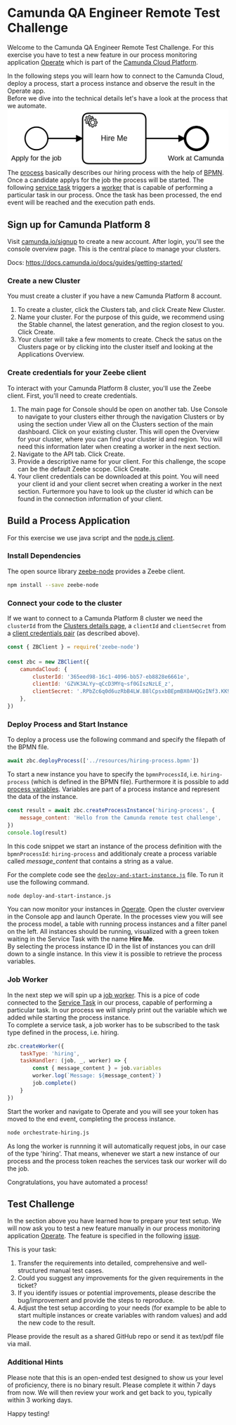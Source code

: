 # Camunda QA Engineer Remote Test Challenge

Welcome to the Camunda QA Engineer Remote Test Challenge. For this exercise you have to test a new feature in our process monitoring application [Operate](https://docs.camunda.io/docs/components/operate/) which is part of the [Camunda Cloud Platform](https://docs.camunda.io/).  

In the following steps you will learn how to connect to the Camunda Cloud, deploy a process, start a process instance and observe the result in the Operate app.   
Before we dive into the technical details let's have a look at the process that we automate.
![Hiring Process](resources/hiring-process.png)
The [process](https://docs.camunda.io/docs/components/concepts/processes/) basically describes our hiring process with the help of [BPMN](https://docs.camunda.io/docs/components/modeler/bpmn/bpmn-primer/). Once a candidate applys for the job the process will be started. The following [service task](https://docs.camunda.io/docs/components/modeler/bpmn/service-tasks/) triggers a [worker](https://docs.camunda.io/docs/components/concepts/job-workers/) that is capable of performing a particular task in our process. Once the task has been processed, the end event will be reached and the execution path ends.

## Sign up for Camunda Platform 8

Visit [camunda.io/signup](https://accounts.cloud.camunda.io/signup) to create a new account. After login, you'll see the console overview page. This is the central place to manage your clusters.

Docs: https://docs.camunda.io/docs/guides/getting-started/


### Create a new Cluster

You must create a cluster if you have a new Camunda Platform 8 account.  

1. To create a cluster, click the Clusters tab, and click Create New Cluster.
2. Name your cluster. For the purpose of this guide, we recommend using the Stable channel, the latest generation, and the region closest to you. Click Create.
3. Your cluster will take a few moments to create. Check the satus on the Clusters page or by clicking into the cluster itself and looking at the Applications Overview.


### Create credentials for your Zeebe client

To interact with your Camunda Platform 8 cluster, you'll use the Zeebe client. First, you'll need to create credentials.  

1. The main page for Console should be open on another tab. Use Console to navigate to your clusters either through the navigation Clusters or by using the section under View all on the Clusters section of the main dashboard. Click on your existing cluster. This will open the Overview for your cluster, where you can find your cluster id and region. You will need this information later when creating a worker in the next section.
2. Navigate to the API tab. Click Create.
3. Provide a descriptive name for your client. For this challenge, the scope can be the default Zeebe scope. Click Create.
4. Your client credentials can be downloaded at this point. You will need your client id and your client secret when creating a worker in the next section. Furtermore you have to look up the cluster id which can be found in the connection information of your client.


## Build a Process Application

For this exercise we use java script and the [node.js client](https://github.com/camunda/camunda-platform-get-started/tree/main/nodejs). 

### Install Dependencies


The open source library [zeebe-node](https://www.npmjs.com/package/zeebe-node) provides a Zeebe client.

```bash
npm install --save zeebe-node
```


### Connect your code to the cluster 

If we want to connect to a Camunda Platform 8 cluster we need the `clusterId` from the [Clusters details page](https://docs.camunda.io/docs/components/console/manage-clusters/create-cluster/), a `clientId` and `clientSecret` from a [client credentials pair](https://docs.camunda.io/docs/components/console/manage-clusters/manage-api-clients/) (as described above).


```javascript
const { ZBClient } = require('zeebe-node')

const zbc = new ZBClient({
	camundaCloud: {
		clusterId: '365eed98-16c1-4096-bb57-eb8828e6661e',
		clientId: 'GZVK3ALYy~qCcD3MYq~sf0GIszNzLE_z',
		clientSecret: '.RPbZc6q0d6uzRbB4LW.B8lCpsxbBEpmBX0AHQGzINf3.KK9RkzZW1aDaZ-7WYNJ',
	},
})
```

### Deploy Process and Start Instance

To deploy a process use the following command and specify the filepath of the BPMN file.

```javascript
await zbc.deployProcess(['../resources/hiring-process.bpmn'])
```

To start a new instance you have to specify the `bpmnProcessId`, i.e. `hiring-process` (which is defined in the BPMN file). Furthermore it is possible to add [process variables](https://docs.camunda.io/docs/components/concepts/variables/). Variables are part of a process instance and represent the data of the instance. 

```javascript
const result = await zbc.createProcessInstance('hiring-process', {
	message_content: 'Hello from the Camunda remote test challenge',
})
console.log(result)
```

In this code snippet we start an instance of the process definition with the `bpmnProcessId`: `hiring-process` and additionaly create a process variable called *message_content* that contains a string as a value.

For the complete code see the [`deploy-and-start-instance.js`](deploy-and-start-instance.js) file. To run it use the following command.

```bash
node deploy-and-start-instance.js
```

You can now monitor your instances in [Operate](https://docs.camunda.io/docs/components/operate/). Open the cluster overview in the Console app and launch Operate. In the processes view you will see the process model, a table with running process instances and a filter panel on the left. All instances should be running, visualized with a green token waiting in the Service Task with the name **Hire Me**.  
By selecting the process instance ID in the list of instances you can drill down to a single instance. In this view it is possible to retrieve the process variables.

### Job Worker

In the next step we will spin up a [job worker](https://docs.camunda.io/docs/components/concepts/job-workers/). This is a pice of code connected to the [Service Task](https://docs.camunda.io/docs/components/modeler/bpmn/service-tasks/) in our process, capable of performing a particular task. In our process we will simply print out the variable which we added while starting the process instance.  
To complete a service task, a job worker has to be subscribed to the task type defined in the process, i.e. hiring.  

```javascript
zbc.createWorker({
	taskType: 'hiring',
	taskHandler: (job, _, worker) => {
		const { message_content } = job.variables
		worker.log(`Message: ${message_content}`)
		job.complete()
	}
})
```

Start the worker and navigate to Operate and you will see your token has moved to the end event, completing the process instance.

```bash
node orchestrate-hiring.js
```

As long the worker is runnning it will automatically request jobs, in our case of the type 'hiring'. That means, whenever we start a new instance of our process and the process token reaches the services task our worker will do the job.  

Congratulations, you have automated a process!


## Test Challenge

In the section above you have learned how to prepare your test setup. We will now ask you to test a new feature manually in our process monitoring application [Operate](https://docs.camunda.io/docs/components/operate/). The feature is specified in the following [issue](https://github.com/mschoe/qa-remote-challenge/issues/1).

This is your task:
1. Transfer the requirements into detailed, comprehensive and well-structured manual test cases.
2. Could you suggest any improvements for the given requirements in the ticket?
3. If you identify issues or potential improvements, please describe the bug/improvement and provide the steps to reproduce.
4. Adjust the test setup according to your needs (for example to be able to start multiple instances or create variables with random values) and add the new code to the result. 

Please provide the result as a shared GitHub repo or send it as text/pdf file via mail. 

### Additional Hints

Please note that this is an open-ended test designed to show us your level of proficiency, there is no binary result.
Please complete it within 7 days from now. We will then review your work and get back to you, typically within 3 working days.

Happy testing! 
